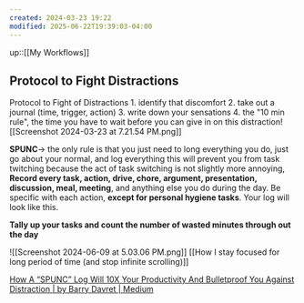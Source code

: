 ```yaml
---
created: 2024-03-23 19:22
modified: 2025-06-22T19:39:03-04:00
---
```

up::[[My Workflows]]
## Protocol to Fight Distractions

Protocol to Fight of Distractions
	1. identify that discomfort
	2. take out a journal (time, trigger, action)
	3. write down your sensations
	4. the "10 min rule", the time you have to wait before you can give in on this distraction![[Screenshot 2024-03-23 at 7.21.54 PM.png]]

**SPUNC**-> the only rule is that you just need to long everything you do, just go about your normal, and log everything this will prevent you from task twitching because the act of task switching is not slightly more annoying,
**Record every task, action, drive, chore, argument, presentation, discussion, meal, meeting**, and anything else you do during the day. Be specific with each action, **except for personal hygiene tasks**. Your log will look like this.

**Tally up your tasks and count the number of wasted minutes through out the day**

![[Screenshot 2024-06-09 at 5.03.06 PM.png]]
[[How I stay focused for long period of time (and stop infinite scrolling)]]

[How A “SPUNC” Log Will 10X Your Productivity And Bulletproof You Against Distraction | by Barry Davret | Medium](https://barry-davret.medium.com/how-a-spunc-log-will-10x-your-productivity-and-bulletproof-you-against-distraction-17d1c97669fa)
